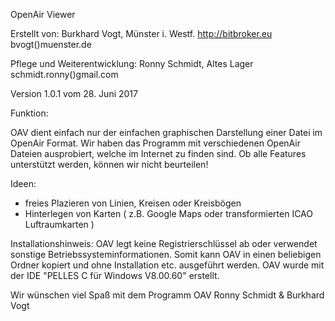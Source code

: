 OpenAir Viewer

Erstellt von: 
Burkhard Vogt, Münster i. Westf.
http://bitbroker.eu
bvogt()muenster.de

Pflege und Weiterentwicklung:
Ronny Schmidt, Altes Lager
schmidt.ronny()gmail.com

Version 1.0.1 vom 28. Juni 2017

Funktion:

OAV dient einfach nur der einfachen graphischen Darstellung einer Datei im OpenAir Format. Wir haben das Programm mit verschiedenen OpenAir Dateien ausprobiert, welche im Internet zu finden sind. Ob alle Features unterstützt werden, können wir nicht beurteilen!

Ideen: 
- freies Plazieren von Linien, Kreisen oder Kreisbögen
- Hinterlegen von Karten ( z.B. Google Maps oder transformierten ICAO Luftraumkarten )

Installationshinweis:
OAV legt keine Registrierschlüssel ab oder verwendet sonstige Betriebssysteminformationen. Somit kann OAV in einen beliebigen Ordner kopiert und ohne Installation etc. ausgeführt werden. OAV wurde mit der IDE "PELLES C für Windows V8.00.60" erstellt.

Wir wünschen viel Spaß mit dem Programm OAV
Ronny Schmidt & Burkhard Vogt
